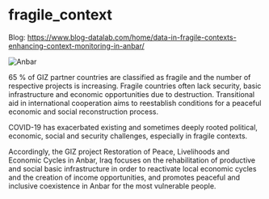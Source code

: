 
# fragile_context  
Blog: https://www.blog-datalab.com/home/data-in-fragile-contexts-enhancing-context-monitoring-in-anbar/
  
![Anbar](https://www.blog-datalab.com/assets/Uploads/2859__ScaleHeightWzM1MF0.jpg) 

65 % of GIZ partner countries are classified as fragile and the number of respective projects is increasing. Fragile countries often lack security, basic infrastructure and economic opportunities due to destruction. Transitional aid in international cooperation aims to reestablish conditions for a peaceful economic and social reconstruction process.

COVID-19 has exacerbated existing and sometimes deeply rooted political, economic, social and security challenges, especially in fragile contexts.

Accordingly, the GIZ project Restoration of Peace, Livelihoods and Economic Cycles in Anbar, Iraq focuses on the rehabilitation of productive and social basic infrastructure in order to reactivate local economic cycles and the creation of income opportunities, and promotes peaceful and inclusive coexistence in Anbar for the most vulnerable people.

